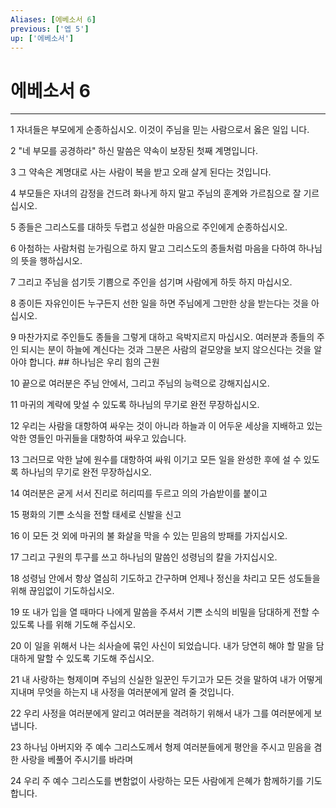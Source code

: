 ```yaml
---
Aliases: [에베소서 6]
previous: ['엡 5']
up: ['에베소서']
---
```

# 에베소서 6

***


1 자녀들은 부모에게 순종하십시오. 이것이 주님을 믿는 사람으로서 옳은 일입 니다. 

2 "네 부모를 공경하라" 하신 말씀은 약속이 보장된 첫째 계명입니다. 

3 그 약속은 계명대로 사는 사람이 복을 받고 오래 살게 된다는 것입니다. 

4 부모들은 자녀의 감정을 건드려 화나게 하지 말고 주님의 훈계와 가르침으로 잘 기르십시오. 

5 종들은 그리스도를 대하듯 두렵고 성실한 마음으로 주인에게 순종하십시오. 

6 아첨하는 사람처럼 눈가림으로 하지 말고 그리스도의 종들처럼 마음을 다하여 하나님의 뜻을 행하십시오. 

7 그리고 주님을 섬기듯 기쁨으로 주인을 섬기며 사람에게 하듯 하지 마십시오. 

8 종이든 자유인이든 누구든지 선한 일을 하면 주님에게 그만한 상을 받는다는 것을 아십시오. 

9 마찬가지로 주인들도 종들을 그렇게 대하고 윽박지르지 마십시오. 여러분과 종들의 주인 되시는 분이 하늘에 계신다는 것과 그분은 사람의 겉모양을 보지 않으신다는 것을 알아야 합니다. ## 하나님은 우리 힘의 근원 

10 끝으로 여러분은 주님 안에서, 그리고 주님의 능력으로 강해지십시오. 

11 마귀의 계략에 맞설 수 있도록 하나님의 무기로 완전 무장하십시오. 

12 우리는 사람을 대항하여 싸우는 것이 아니라 하늘과 이 어두운 세상을 지배하고 있는 악한 영들인 마귀들을 대항하여 싸우고 있습니다. 

13 그러므로 악한 날에 원수를 대항하여 싸워 이기고 모든 일을 완성한 후에 설 수 있도록 하나님의 무기로 완전 무장하십시오. 

14 여러분은 굳게 서서 진리로 허리띠를 두르고 의의 가슴받이를 붙이고 

15 평화의 기쁜 소식을 전할 태세로 신발을 신고 

16 이 모든 것 외에 마귀의 불 화살을 막을 수 있는 믿음의 방패를 가지십시오. 

17 그리고 구원의 투구를 쓰고 하나님의 말씀인 성령님의 칼을 가지십시오. 

18 성령님 안에서 항상 열심히 기도하고 간구하며 언제나 정신을 차리고 모든 성도들을 위해 끊임없이 기도하십시오. 

19 또 내가 입을 열 때마다 나에게 말씀을 주셔서 기쁜 소식의 비밀을 담대하게 전할 수 있도록 나를 위해 기도해 주십시오. 

20 이 일을 위해서 나는 쇠사슬에 묶인 사신이 되었습니다. 내가 당연히 해야 할 말을 담대하게 말할 수 있도록 기도해 주십시오. 

21 내 사랑하는 형제이며 주님의 신실한 일꾼인 두기고가 모든 것을 말하여 내가 어떻게 지내며 무엇을 하는지 내 사정을 여러분에게 알려 줄 것입니다. 

22 우리 사정을 여러분에게 알리고 여러분을 격려하기 위해서 내가 그를 여러분에게 보냅니다. 

23 하나님 아버지와 주 예수 그리스도께서 형제 여러분들에게 평안을 주시고 믿음을 겸한 사랑을 베풀어 주시기를 바라며 

24 우리 주 예수 그리스도를 변함없이 사랑하는 모든 사람에게 은혜가 함께하기를 기도합니다.
